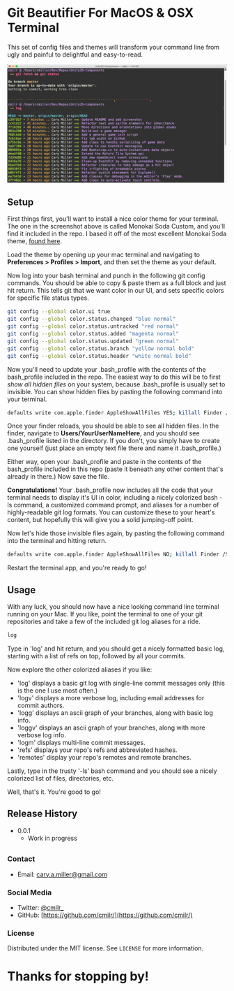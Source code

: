 # Git Beautifier For MacOS & OSX Terminal

This set of config files and themes will transform your command line from ugly and painful to delightful and easy-to-read.

![](screenshot.png)

## Setup
First things first, you'll want to install a nice color theme for your terminal. The one in the screenshot above is called Monokai Soda Custom, and you'll find it included in the repo. I based it off of the most excellent Monokai Soda theme, [found here](https://github.com/lysyi3m/osx-terminal-themes).

Load the theme by opening up your mac terminal and navigating to **Preferences > Profiles > Import**, and then set the theme as your default.

Now log into your bash terminal and punch in the following git config commands. You should be able to copy & paste them as a full block and just hit return. This tells git that we want color in our UI, and sets specific colors for specific file status types.

```sh
git config --global color.ui true
git config --global color.status.changed "blue normal"
git config --global color.status.untracked "red normal"
git config --global color.status.added "magenta normal"
git config --global color.status.updated "green normal"
git config --global color.status.branch "yellow normal bold"
git config --global color.status.header "white normal bold"
```
Now you'll need to update your .bash_profile with the contents of the bash_profile included in the repo. The easiest way to do this will be to first *show all hidden files* on your system, because .bash_profile is usually set to invisible. You can show hidden files by pasting the following command into your terminal.

```sh
defaults write com.apple.finder AppleShowAllFiles YES; killall Finder /System/Library/CoreServices/Finder.app
```
Once your finder reloads, you should be able to see all hidden files. In the finder, navigate to **Users/YourUserNameHere**, and you should see .bash_profile listed in the directory. If you don't, you simply have to create one yourself (just place an empty text file there and name it .bash_profile.)

Either way, open your .bash_profile and paste in the contents of the bash_profile included in this repo (paste it beneath any other content that's already in there.) Now save the file.

**Congratulations!** Your .bash_profile now includes all the code that your terminal needs to display it's UI in color, including a nicely colorized bash -ls command, a customized command prompt, and aliases for a number of highly-readable git log formats. You can customize these to your heart's content, but hopefully this will give you a solid jumping-off point.

Now let's hide those invisible files again, by pasting the following command into the terminal and hitting return.

```sh
defaults write com.apple.finder AppleShowAllFiles NO; killall Finder /System/Library/CoreServices/Finder.app
```
Restart the terminal app, and you're ready to go!

## Usage

With any luck, you should now have a nice looking command line terminal running on your Mac. If you like, point the terminal to one of your git repositories and take a few of the included git log aliases for a ride.

```sh
log
```
Type in 'log' and hit return, and you should get a nicely formatted basic log, starting with a list of refs on top, followed by all your commits.

Now explore the other colorized aliases if you like:
- 'log' displays a basic git log with single-line commit messages only (this is the one I use most often.)
- 'logv' displays a more verbose log, including email addresses for commit authors.
- 'logg' displays an ascii graph of your branches, along with basic log info.
- 'loggv' displays an ascii graph of your branches, along with more verbose log info.
- 'logm' displays multi-line commit messages.
- 'refs' displays your repo's refs and abbreviated hashes.
- 'remotes' display your repo's remotes and remote branches.

Lastly, type in the trusty '-ls' bash command and you should see a nicely colorized list of files, directories, etc.

Well, that's it. You're good to go!

## Release History

* 0.0.1
    * Work in progress

##

### Contact
- Email: cary.a.miller@gmail.com

### Social Media
- Twitter: [@cmilr_](https://twitter.com/cmilr_)
- GitHub: [https://github.com/cmilr/](https://github.com/cmilr/)

### License
Distributed under the MIT license. See ``LICENSE`` for more information.

# Thanks for stopping by!
